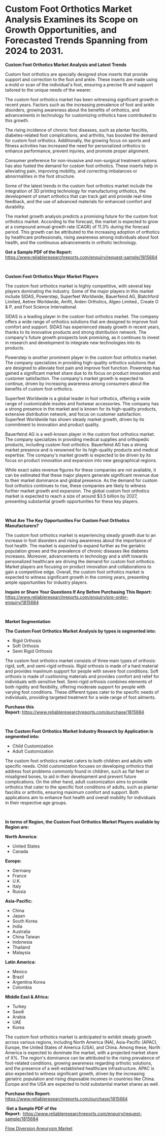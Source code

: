 <p><h1>Custom Foot Orthotics Market Analysis Examines its Scope on Growth Opportunities, and Forecasted Trends Spanning from 2024 to 2031.</h1></p><p><strong>Custom Foot Orthotics Market Analysis and Latest Trends</strong></p>
<p><p>Custom foot orthotics are specially designed shoe inserts that provide support and correction to the foot and ankle. These inserts are made using a mold or scan of the individual's foot, ensuring a precise fit and support tailored to the unique needs of the wearer.</p><p>The custom foot orthotics market has been witnessing significant growth in recent years. Factors such as the increasing prevalence of foot and ankle disorders, growing awareness about the benefits of orthotics, and advancements in technology for customizing orthotics have contributed to this growth.</p><p>The rising incidence of chronic foot diseases, such as plantar fasciitis, diabetes-related foot complications, and arthritis, has boosted the demand for custom foot orthotics. Additionally, the growing focus on sports and fitness activities has increased the need for personalized orthotics to enhance performance, prevent injuries, and promote proper alignment.</p><p>Consumer preference for non-invasive and non-surgical treatment options has also fueled the demand for custom foot orthotics. These inserts help in alleviating pain, improving mobility, and correcting imbalances or abnormalities in the foot structure.</p><p>Some of the latest trends in the custom foot orthotics market include the integration of 3D printing technology for manufacturing orthotics, the development of smart orthotics that can track gait and provide real-time feedback, and the use of advanced materials for enhanced comfort and durability.</p><p>The market growth analysis predicts a promising future for the custom foot orthotics market. According to the forecast, the market is expected to grow at a compound annual growth rate (CAGR) of 11.3% during the forecast period. This growth can be attributed to the increasing adoption of orthotics by healthcare professionals, rising awareness among individuals about foot health, and the continuous advancements in orthotic technology.</p></p>
<p><strong>Get a Sample PDF of the Report:&nbsp;</strong> <a href="https://www.reliableresearchreports.com/enquiry/request-sample/1815684">https://www.reliableresearchreports.com/enquiry/request-sample/1815684</a></p>
<p>&nbsp;</p>
<p><strong>Custom Foot Orthotics Major Market Players</strong></p>
<p><p>The custom foot orthotics market is highly competitive, with several key players dominating the industry. Some of the major players in this market include SIDAS, Powerstep, Superfeet Worldwide, Bauerfeind AG, Blatchford Limited, Aetrex Worldwide, Amfit, Arden Orthotics, Algeo Limited., Create O & P, and Foot Science International.</p><p>SIDAS is a leading player in the custom foot orthotics market. The company offers a wide range of orthotics solutions that are designed to improve foot comfort and support. SIDAS has experienced steady growth in recent years, thanks to its innovative products and strong distribution network. The company's future growth prospects look promising, as it continues to invest in research and development to integrate new technologies into its products.</p><p>Powerstep is another prominent player in the custom foot orthotics market. The company specializes in providing high-quality orthotics solutions that are designed to alleviate foot pain and improve foot function. Powerstep has gained a significant market share due to its focus on product innovation and customer satisfaction. The company's market growth is expected to continue, driven by increasing awareness among consumers about the benefits of custom foot orthotics.</p><p>Superfeet Worldwide is a global leader in foot orthotics, offering a wide range of customizable insoles and footwear accessories. The company has a strong presence in the market and is known for its high-quality products, extensive distribution network, and focus on customer satisfaction. Superfeet Worldwide has shown steady market growth, driven by its commitment to innovation and product quality.</p><p>Bauerfeind AG is a well-known player in the custom foot orthotics market. The company specializes in providing medical supplies and orthopedic products, including custom foot orthotics. Bauerfeind AG has a strong market presence and is renowned for its high-quality products and medical expertise. The company's market growth is expected to be driven by its focus on product innovation and expansion into new geographical regions.</p><p>While exact sales revenue figures for these companies are not available, it can be estimated that these major players generate significant revenue due to their market dominance and global presence. As the demand for custom foot orthotics continues to rise, these companies are likely to witness further market growth and expansion. The global custom foot orthotics market is expected to reach a size of around $3.5 billion by 2027, presenting substantial growth opportunities for these key players.</p></p>
<p>&nbsp;</p>
<p><strong>What Are The Key Opportunities For Custom Foot Orthotics Manufacturers?</strong></p>
<p><p>The custom foot orthotics market is experiencing steady growth due to an increase in foot disorders and rising awareness about the importance of foot health. The market is expected to expand further as the geriatric population grows and the prevalence of chronic diseases like diabetes increases. Moreover, advancements in technology and a shift towards personalized healthcare are driving the demand for custom foot orthotics. Market players are focusing on product innovation and collaborations to gain a competitive edge. Overall, the custom foot orthotics market is expected to witness significant growth in the coming years, presenting ample opportunities for industry players.</p></p>
<p><strong>Inquire or Share Your Questions If Any Before Purchasing This Report:</strong> <a href="https://www.reliableresearchreports.com/enquiry/pre-order-enquiry/1815684">https://www.reliableresearchreports.com/enquiry/pre-order-enquiry/1815684</a></p>
<p>&nbsp;</p>
<p><strong>Market Segmentation</strong></p>
<p><strong>The Custom Foot Orthotics Market Analysis by types is segmented into:</strong></p>
<p><ul><li>Rigid Orthosis</li><li>Soft Orthosis</li><li>Semi Rigid Orthosis</li></ul></p>
<p><p>The custom foot orthotics market consists of three main types of orthosis: rigid, soft, and semi-rigid orthosis. Rigid orthosis is made of a hard material and provides maximum support for people with severe foot conditions. Soft orthosis is made of cushioning materials and provides comfort and relief for individuals with sensitive feet. Semi-rigid orthosis combines elements of both rigidity and flexibility, offering moderate support for people with varying foot conditions. These different types cater to the specific needs of individuals, providing targeted treatment for a wide range of foot ailments.</p></p>
<p><strong>Purchase this Report:&nbsp;</strong><a href="https://www.reliableresearchreports.com/purchase/1815684">https://www.reliableresearchreports.com/purchase/1815684</a></p>
<p>&nbsp;</p>
<p><strong>The Custom Foot Orthotics Market Industry Research by Application is segmented into:</strong></p>
<p><ul><li>Child Customization</li><li>Adult Customization</li></ul></p>
<p><p>The custom foot orthotics market caters to both children and adults with specific needs. Child customization focuses on developing orthotics that address foot problems commonly found in children, such as flat feet or misaligned bones, to aid in their development and prevent future complications. On the other hand, adult customization aims to provide orthotics that cater to the specific foot conditions of adults, such as plantar fasciitis or arthritis, ensuring maximum comfort and support. Both applications aim to enhance foot health and overall mobility for individuals in their respective age groups.</p></p>
<p>&nbsp;</p>
<p><strong>In terms of Region, the Custom Foot Orthotics Market Players available by Region are:</strong></p>
<p>
    <p> <strong> North America: </strong>
        <ul>
            <li>United States</li>
            <li>Canada</li>
        </ul>
        </p> 
    <p> <strong> Europe: </strong>
        <ul>
            <li>Germany</li>
            <li>France</li>
            <li>U.K.</li>
            <li>Italy</li>
            <li>Russia</li>
        </ul>
        </p> 
    <p> <strong> Asia-Pacific: </strong>
        <ul>
            <li>China</li>
            <li>Japan</li>
            <li>South Korea</li>
            <li>India</li>
            <li>Australia</li>
            <li>China Taiwan</li>
            <li>Indonesia</li>
            <li>Thailand</li>
            <li>Malaysia</li>
        </ul>
        </p> 
    <p> <strong> Latin America: </strong>
        <ul>
            <li>Mexico</li>
            <li>Brazil</li>
            <li>Argentina Korea</li>
            <li>Colombia</li>
        </ul>
        </p> 
    <p> <strong> Middle East & Africa: </strong>
        <ul>
            <li>Turkey</li>
            <li>Saudi</li>
            <li>Arabia</li>
            <li>UAE</li>
            <li>Korea</li>
        </ul>
    </p>
    </p>
<p><p>The custom foot orthotics market is anticipated to exhibit steady growth across various regions, including North America (NA), Asia-Pacific (APAC), Europe, the United States of America (USA), and China. Among these, North America is expected to dominate the market, with a projected market share of X%. The region's dominance can be attributed to the rising prevalence of foot-related conditions, growing awareness regarding orthotic solutions, and the presence of a well-established healthcare infrastructure. APAC is also expected to witness significant growth, driven by the increasing geriatric population and rising disposable incomes in countries like China. Europe and the USA are expected to hold substantial market shares as well.</p></p>
<p><strong>Purchase this Report: </strong><a href="https://www.reliableresearchreports.com/purchase/1815684">https://www.reliableresearchreports.com/purchase/1815684</a></p>
<p>&nbsp;<strong>Get a Sample PDF of the Report:&nbsp;&nbsp;</strong><a href="https://www.reliableresearchreports.com/enquiry/request-sample/1815684">https://www.reliableresearchreports.com/enquiry/request-sample/1815684</a></p>
<p><strong></strong></p>
<p><p><a href="https://github.com/ChiragRp1/Market-Research-Report-List-2/blob/main/flow-diversion-aneurysm-market.md">Flow Diversion Aneurysm Market</a></p></p>